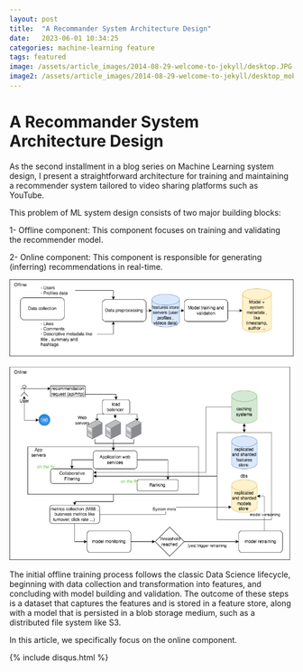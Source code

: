 ```yaml
---
layout: post
title:  "A Recommander System Architecture Design"
date:   2023-06-01 10:34:25
categories: machine-learning feature
tags: featured
image: /assets/article_images/2014-08-29-welcome-to-jekyll/desktop.JPG
image2: /assets/article_images/2014-08-29-welcome-to-jekyll/desktop_mobile.jpeg
---
```

# **A Recommander System Architecture Design**

As the second installment in a blog series on Machine Learning system design, I present a straightforward architecture for training and maintaining a recommender system tailored to video sharing platforms such as YouTube.

This problem of ML system design consists of two major building blocks:

1- Offline component: This component focuses on training and validating the recommender model.

2- Online component: This component is responsible for generating (inferring) recommendations in real-time.

![Figure 1- System architecture design](/assets/article_images/rec_sys_simple_design/sysdiag.png)

The initial offline training process follows the classic Data Science lifecycle, beginning with data collection and transformation into features, and concluding with model building and validation. The outcome of these steps is a dataset that captures the features and is stored in a feature store, along with a model that is persisted in a blob storage medium, such as a distributed file system like S3.

In this article, we specifically focus on the online component.

{% include disqus.html %}



